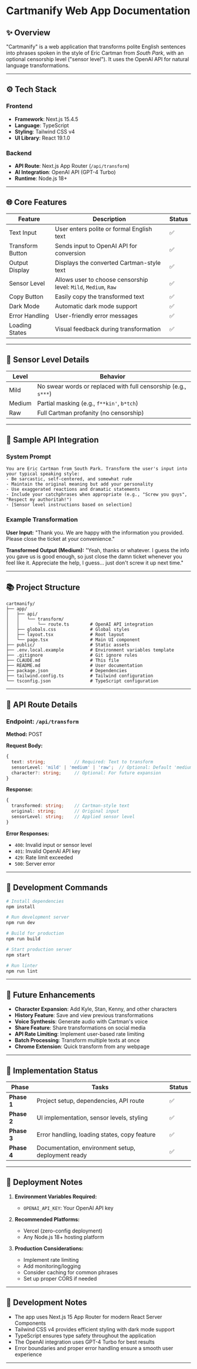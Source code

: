 # Cartmanify Web App Documentation

## ✨ Overview

"Cartmanify" is a web application that transforms polite English sentences into phrases spoken in the style of Eric Cartman from *South Park*, with an optional censorship level ("sensor level"). It uses the OpenAI API for natural language transformations.

---

## ⚙️ Tech Stack

### Frontend

- **Framework**: Next.js 15.4.5
- **Language**: TypeScript
- **Styling**: Tailwind CSS v4
- **UI Library**: React 19.1.0

### Backend

- **API Route**: Next.js App Router (`/api/transform`)
- **AI Integration**: OpenAI API (GPT-4 Turbo)
- **Runtime**: Node.js 18+

---

## 🌐 Core Features

| Feature          | Description                                                     | Status |
| ---------------- | --------------------------------------------------------------- | ------ |
| Text Input       | User enters polite or formal English text                       | ✅     |
| Transform Button | Sends input to OpenAI API for conversion                        | ✅     |
| Output Display   | Displays the converted Cartman-style text                       | ✅     |
| Sensor Level     | Allows user to choose censorship level: `Mild`, `Medium`, `Raw` | ✅     |
| Copy Button      | Easily copy the transformed text                                | ✅     |
| Dark Mode        | Automatic dark mode support                                     | ✅     |
| Error Handling   | User-friendly error messages                                     | ✅     |
| Loading States   | Visual feedback during transformation                            | ✅     |

---

## 🧰 Sensor Level Details

| Level  | Behavior                                                       |
| ------ | -------------------------------------------------------------- |
| Mild   | No swear words or replaced with full censorship (e.g., `s***`) |
| Medium | Partial masking (e.g., `f**kin'`, `b*tch`)                     |
| Raw    | Full Cartman profanity (no censorship)                         |

---

## 🚀 Sample API Integration

### System Prompt
```
You are Eric Cartman from South Park. Transform the user's input into your typical speaking style:
- Be sarcastic, self-centered, and somewhat rude
- Maintain the original meaning but add your personality
- Use exaggerated reactions and dramatic statements
- Include your catchphrases when appropriate (e.g., "Screw you guys", "Respect my authoritah!")
- [Sensor level instructions based on selection]
```

### Example Transformation

**User Input:** "Thank you. We are happy with the information you provided. Please close the ticket at your convenience."

**Transformed Output (Medium):** "Yeah, thanks or whatever. I guess the info you gave us is good enough, so just close the damn ticket whenever you feel like it. Appreciate the help, I guess... just don't screw it up next time."

---

## 📚 Project Structure

```
cartmanify/
├── app/
│   ├── api/
│   │   └── transform/
│   │       └── route.ts        # OpenAI API integration
│   ├── globals.css             # Global styles
│   ├── layout.tsx              # Root layout
│   └── page.tsx                # Main UI component
├── public/                     # Static assets
├── .env.local.example          # Environment variables template
├── .gitignore                  # Git ignore rules
├── CLAUDE.md                   # This file
├── README.md                   # User documentation
├── package.json                # Dependencies
├── tailwind.config.ts          # Tailwind configuration
└── tsconfig.json               # TypeScript configuration
```

---

## 🚪 API Route Details

### Endpoint: `/api/transform`

**Method:** POST

**Request Body:**
```typescript
{
  text: string;           // Required: Text to transform
  sensorLevel: 'mild' | 'medium' | 'raw';  // Optional: Default 'medium'
  character?: string;     // Optional: For future expansion
}
```

**Response:**
```typescript
{
  transformed: string;    // Cartman-style text
  original: string;       // Original input
  sensorLevel: string;    // Applied sensor level
}
```

**Error Responses:**
- `400`: Invalid input or sensor level
- `401`: Invalid OpenAI API key
- `429`: Rate limit exceeded
- `500`: Server error

---

## 🔧 Development Commands

```bash
# Install dependencies
npm install

# Run development server
npm run dev

# Build for production
npm run build

# Start production server
npm start

# Run linter
npm run lint
```

---

## 🌟 Future Enhancements

- **Character Expansion**: Add Kyle, Stan, Kenny, and other characters
- **History Feature**: Save and view previous transformations
- **Voice Synthesis**: Generate audio with Cartman's voice
- **Share Feature**: Share transformations on social media
- **API Rate Limiting**: Implement user-based rate limiting
- **Batch Processing**: Transform multiple texts at once
- **Chrome Extension**: Quick transform from any webpage

---

## 📅 Implementation Status

| Phase          | Tasks                                              | Status |
| -------------- | -------------------------------------------------- | ------ |
| **Phase 1**    | Project setup, dependencies, API route             | ✅     |
| **Phase 2**    | UI implementation, sensor levels, styling          | ✅     |
| **Phase 3**    | Error handling, loading states, copy feature       | ✅     |
| **Phase 4**    | Documentation, environment setup, deployment ready | ✅     |

---

## 🚀 Deployment Notes

1. **Environment Variables Required:**
   - `OPENAI_API_KEY`: Your OpenAI API key

2. **Recommended Platforms:**
   - Vercel (zero-config deployment)
   - Any Node.js 18+ hosting platform

3. **Production Considerations:**
   - Implement rate limiting
   - Add monitoring/logging
   - Consider caching for common phrases
   - Set up proper CORS if needed

---

## 📝 Development Notes

- The app uses Next.js 15 App Router for modern React Server Components
- Tailwind CSS v4 provides efficient styling with dark mode support
- TypeScript ensures type safety throughout the application
- The OpenAI integration uses GPT-4 Turbo for best results
- Error boundaries and proper error handling ensure a smooth user experience

---